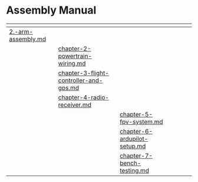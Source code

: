 # Assembly Manual



<table data-view="cards"><thead><tr><th data-type="content-ref"></th><th data-type="content-ref"></th><th data-type="content-ref"></th><th data-hidden></th><th data-hidden></th><th data-hidden></th><th data-hidden data-type="files"></th></tr></thead><tbody><tr><td><a href="2.-arm-assembly.md">2.-arm-assembly.md</a></td><td></td><td></td><td></td><td></td><td></td><td></td></tr><tr><td></td><td><a href="chapter-2-powertrain-wiring.md">chapter-2-powertrain-wiring.md</a></td><td></td><td></td><td></td><td></td><td></td></tr><tr><td></td><td><a href="chapter-3-flight-controller-and-gps.md">chapter-3-flight-controller-and-gps.md</a></td><td></td><td></td><td></td><td></td><td></td></tr><tr><td></td><td><a href="chapter-4-radio-receiver.md">chapter-4-radio-receiver.md</a></td><td></td><td></td><td></td><td></td><td></td></tr><tr><td></td><td></td><td><a href="chapter-5-fpv-system.md">chapter-5-fpv-system.md</a></td><td></td><td></td><td></td><td></td></tr><tr><td></td><td></td><td><a href="chapter-6-ardupilot-setup.md">chapter-6-ardupilot-setup.md</a></td><td></td><td></td><td></td><td></td></tr><tr><td></td><td></td><td><a href="chapter-7-bench-testing.md">chapter-7-bench-testing.md</a></td><td></td><td></td><td></td><td></td></tr></tbody></table>

##
